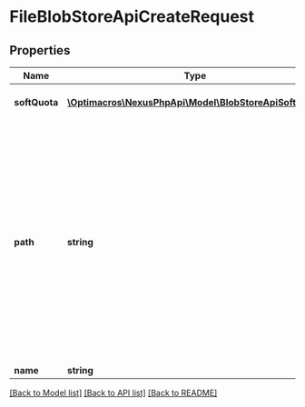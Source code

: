# FileBlobStoreApiCreateRequest

## Properties
Name | Type | Description | Notes
------------ | ------------- | ------------- | -------------
**softQuota** | [**\Optimacros\NexusPhpApi\Model\BlobStoreApiSoftQuota**](BlobStoreApiSoftQuota.md) | Settings to control the soft quota | [optional] 
**path** | **string** | The path to the blobstore contents. This can be an absolute path to anywhere on the system Nexus Repository Manager has access to or it can be a path relative to the sonatype-work directory. | [optional] 
**name** | **string** |  | [optional] 

[[Back to Model list]](../README.md#documentation-for-models) [[Back to API list]](../README.md#documentation-for-api-endpoints) [[Back to README]](../README.md)


